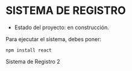 <H1> SISTEMA DE REGISTRO </H1>

- Estado del proyecto: en construcción.

Para ejecutar el sistema, debes poner:

```npm install react```

Sistema de Registro 2
